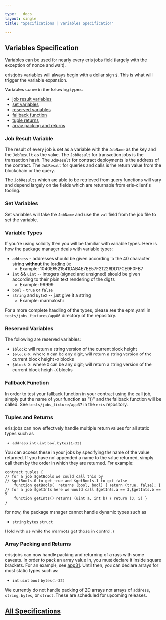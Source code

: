 ```yaml
---

type:   docs
layout: single
title: "Specifications | Variables Specification"

---
```


## Variables Specification

Variables can be used for nearly every eris [jobs](/docs/specs/jobs_specification) field (largely with the exception of nonce and wait).

eris:jobs variables will always begin with a dollar sign `$`. This is what will trigger the variable expansion.

Variables come in the following types:

* [job result variables](#job-result-variable)
* [set variables](#set-variables)
* [reserved variables](#reserved-variables)
* [fallback function](#fallback-function)
* [tuple returns](#tuples-and-returns)
* [array packing and returns](#array-packing-and-returns)

### Job Result Variable

The result of every job is set as a variable with the `JobName` as the key and the `JobResult` as the value. The `JobResult` for transaction jobs is the transaction hash. The `JobResult`  for contract deployments is the address of the contract. The `JobResult` for queries and calls is the return value from the blockchain or the query.

The `JobResults` which are able to be retrieved from query functions will vary and depend largely on the fields which are returnable from eris-client's tooling.

### Set Variables

Set variables will take the `JobName` and use the `val` field from the job file to set the variable.

### Variable Types

If you're using solidity then you will be familiar with variable types. Here is how the package manager deals with variable types:

* `address` - addresses should be given according to the 40 character string **without** the leading `0x`
  * Example: 1040E6521541DAB4E7EE57F21226DD17CE9F0FB7
* `int` && `uint` -- integers (signed and unsigned) should be given according to their plain text rendering of the digits
  * Example: 99999
* `bool` - `true` or `false`
* `string` and `byteX` -- just give it a string
  * Example: marmatoshi

For a more complete handling of the types, please see the epm.yaml in `tests/jobs_fixtures/app06` directory of the repository.

### Reserved Variables

The following are reserved variables:

* `$block`: will return a string version of the current block height
* `$block+X`: where `X` can be any digit; will return a string version of the current block height `+X` blocks
* `$block-X`: where `X` can be any digit; will return a string version of the current block heigh `-X` blocks

### Fallback Function

In order to test your fallback function in your contract using the call job, simply put the name of your function as "()" and the fallback function will be called. See `tests/jobs_fixture/app37` in the `eris` repository.

### Tuples and Returns

eris:jobs can now effectively handle multiple return values for all static types such as

* `address` `int` `uint` `bool` `bytes(1-32)`

You can access these in your jobs by specifying the name of the value returned. If you have not appended a name to the value returned, simply call them by the order in which they are returned. For example:

```
contract tuples {
// for a job $getBools we could call this by
// $getBools.0 to get true and $getBools.1 to get false
    function getBools() returns (bool, bool) { return (true, false); }
// for a job $getInts here we would call $getInts.a == 3,$getInts.b == 5
    function getInts() returns (uint a, int b) { return (3, 5) }
}
```

for now, the package manager cannot handle dynamic types such as

* `string` `bytes` `struct`

Hold with us while the marmots get those in control :)

### Array Packing and Returns

eris:jobs can now handle packing and returning of arrays with some caveats. In order to pack an array value in, you must declare it inside square brackets. For an example, see [app31](https://github.com/eris-ltd/eris/blob/master/tests/jobs_fixtures/app31-memory_and_storage_arrays_dynamic_forms_static_types/epm.yaml). Until then, you can declare arrays for most static types such as:

*  `int` `uint` `bool` `bytes(1-32)`

We currently do not handle packing of 2D arrays nor arrays of `address`, `string`, `bytes`, or `struct`. These are scheduled for upcoming releases.

## [<i class="fa fa-chevron-circle-left" aria-hidden="true"></i> All Specifications](/docs/specs/)

